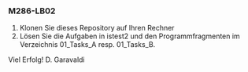 ### M286-LB02
1. Klonen Sie dieses Repository auf Ihren Rechner
2. Lösen Sie die Aufgaben in istest2 und den Programmfragmenten
im Verzeichnis 01_Tasks_A resp. 01_Tasks_B.

Viel Erfolg!
D. Garavaldi